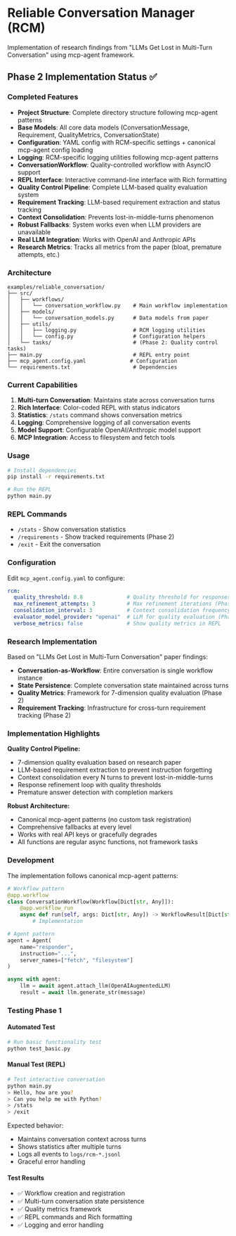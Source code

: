 # Reliable Conversation Manager (RCM)

Implementation of research findings from "LLMs Get Lost in Multi-Turn Conversation" using mcp-agent framework.

## Phase 2 Implementation Status ✅

### Completed Features

- **Project Structure**: Complete directory structure following mcp-agent patterns
- **Base Models**: All core data models (ConversationMessage, Requirement, QualityMetrics, ConversationState)
- **Configuration**: YAML config with RCM-specific settings + canonical mcp-agent config loading
- **Logging**: RCM-specific logging utilities following mcp-agent patterns
- **ConversationWorkflow**: Quality-controlled workflow with AsyncIO support
- **REPL Interface**: Interactive command-line interface with Rich formatting
- **Quality Control Pipeline**: Complete LLM-based quality evaluation system
- **Requirement Tracking**: LLM-based requirement extraction and status tracking
- **Context Consolidation**: Prevents lost-in-middle-turns phenomenon
- **Robust Fallbacks**: System works even when LLM providers are unavailable
- **Real LLM Integration**: Works with OpenAI and Anthropic APIs
- **Research Metrics**: Tracks all metrics from the paper (bloat, premature attempts, etc.)

### Architecture

```
examples/reliable_conversation/
├── src/
│   ├── workflows/
│   │   └── conversation_workflow.py    # Main workflow implementation
│   ├── models/
│   │   └── conversation_models.py      # Data models from paper
│   ├── utils/
│   │   ├── logging.py                  # RCM logging utilities
│   │   └── config.py                   # Configuration helpers
│   └── tasks/                          # (Phase 2: Quality control tasks)
├── main.py                             # REPL entry point
├── mcp_agent.config.yaml              # Configuration
└── requirements.txt                    # Dependencies
```

### Current Capabilities

1. **Multi-turn Conversation**: Maintains state across conversation turns
2. **Rich Interface**: Color-coded REPL with status indicators
3. **Statistics**: `/stats` command shows conversation metrics
4. **Logging**: Comprehensive logging of all conversation events
5. **Model Support**: Configurable OpenAI/Anthropic model support
6. **MCP Integration**: Access to filesystem and fetch tools

### Usage

```bash
# Install dependencies
pip install -r requirements.txt

# Run the REPL
python main.py
```

### REPL Commands

- `/stats` - Show conversation statistics
- `/requirements` - Show tracked requirements (Phase 2)
- `/exit` - Exit the conversation

### Configuration

Edit `mcp_agent.config.yaml` to configure:

```yaml
rcm:
  quality_threshold: 0.8              # Quality threshold for responses
  max_refinement_attempts: 3          # Max refinement iterations (Phase 2)
  consolidation_interval: 3           # Context consolidation frequency (Phase 2)
  evaluator_model_provider: "openai"  # LLM for quality evaluation (Phase 2)
  verbose_metrics: false              # Show quality metrics in REPL
```

### Research Implementation

Based on "LLMs Get Lost in Multi-Turn Conversation" paper findings:

- **Conversation-as-Workflow**: Entire conversation is single workflow instance
- **State Persistence**: Complete conversation state maintained across turns
- **Quality Metrics**: Framework for 7-dimension quality evaluation (Phase 2)
- **Requirement Tracking**: Infrastructure for cross-turn requirement tracking (Phase 2)

### Implementation Highlights

**Quality Control Pipeline:**
- 7-dimension quality evaluation based on research paper
- LLM-based requirement extraction to prevent instruction forgetting  
- Context consolidation every N turns to prevent lost-in-middle-turns
- Response refinement loop with quality thresholds
- Premature answer detection with completion markers

**Robust Architecture:**
- Canonical mcp-agent patterns (no custom task registration)
- Comprehensive fallbacks at every level
- Works with real API keys or gracefully degrades
- All functions are regular async functions, not framework tasks

### Development

The implementation follows canonical mcp-agent patterns:

```python
# Workflow pattern
@app.workflow
class ConversationWorkflow(Workflow[Dict[str, Any]]):
    @app.workflow_run
    async def run(self, args: Dict[str, Any]) -> WorkflowResult[Dict[str, Any]]:
        # Implementation

# Agent pattern
agent = Agent(
    name="responder",
    instruction="...",
    server_names=["fetch", "filesystem"]
)

async with agent:
    llm = await agent.attach_llm(OpenAIAugmentedLLM)
    result = await llm.generate_str(message)
```

### Testing Phase 1

#### Automated Test
```bash
# Run basic functionality test
python test_basic.py
```

#### Manual Test (REPL)
```bash
# Test interactive conversation
python main.py
> Hello, how are you?
> Can you help me with Python?
> /stats
> /exit
```

Expected behavior:
- Maintains conversation context across turns
- Shows statistics after multiple turns
- Logs all events to `logs/rcm-*.jsonl`
- Graceful error handling

#### Test Results
- ✅ Workflow creation and registration
- ✅ Multi-turn conversation state persistence
- ✅ Quality metrics framework
- ✅ REPL commands and Rich formatting
- ✅ Logging and error handling
